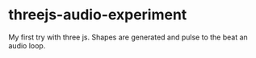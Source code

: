 # threejs-audio-experiment
My first try with three js. Shapes are generated and pulse to the beat an audio loop.
